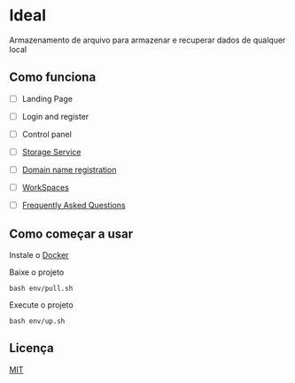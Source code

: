 # Ideal

Armazenamento de arquivo para armazenar e recuperar dados de qualquer local

## Como funciona

- [ ] Landing Page

- [ ] Login and register

- [ ] Control panel 

- [ ] [Storage Service](https://aws.amazon.com/s3/)

- [ ] [Domain name registration](https://aws.amazon.com/route53/)

- [ ] [WorkSpaces](https://aws.amazon.com/workspaces/)

- [ ] [Frequently Asked Questions]()

## Como começar a usar

Instale o [Docker](https://www.docker.com/)

Baixe o projeto

```
bash env/pull.sh
```

Execute o projeto

```
bash env/up.sh
```

## Licença

[MIT](./LICENSE)
